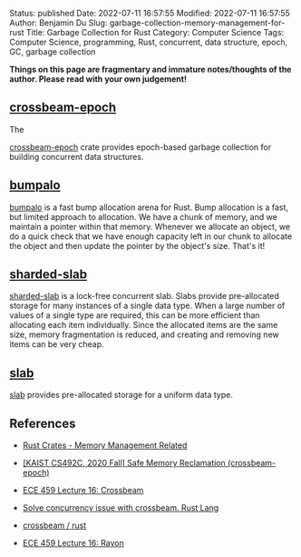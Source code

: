 Status: published
Date: 2022-07-11 16:57:55
Modified: 2022-07-11 16:57:55
Author: Benjamin Du
Slug: garbage-collection-memory-management-for-rust
Title: Garbage Collection for Rust
Category: Computer Science
Tags: Computer Science, programming, Rust, concurrent, data structure, epoch, GC, garbage collection

**Things on this page are fragmentary and immature notes/thoughts of the author. Please read with your own judgement!**


## [crossbeam-epoch](https://crates.io/crates/crossbeam-epoch)
The 

[crossbeam-epoch](https://crates.io/crates/crossbeam-epoch)
crate 
provides epoch-based garbage collection for building concurrent data structures.

## [bumpalo](https://crates.io/crates/bumpalo)
[bumpalo](https://crates.io/crates/bumpalo)
is a fast bump allocation arena for Rust.
Bump allocation is a fast, but limited approach to allocation. We have a chunk of memory, and we maintain a pointer within that memory. Whenever we allocate an object, we do a quick check that we have enough capacity left in our chunk to allocate the object and then update the pointer by the object's size. That's it!

## [sharded-slab](https://crates.io/crates/sharded-slab)
[sharded-slab](https://crates.io/crates/sharded-slab)
is a lock-free concurrent slab.
Slabs provide pre-allocated storage for many instances of a single data type. When a large number of values of a single type are required, this can be more efficient than allocating each item individually. Since the allocated items are the same size, memory fragmentation is reduced, and creating and removing new items can be very cheap.

## [slab](https://crates.io/crates/slab)
[slab](https://crates.io/crates/slab)
provides pre-allocated storage for a uniform data type.


## References 

- [Rust Crates - Memory Management Related](https://crates.io/categories/memory-management?sort=downloads)

- [[KAIST CS492C, 2020 Fall] Safe Memory Reclamation (crossbeam-epoch)](https://www.youtube.com/watch?v=rL9Z8eQEgek)

- [ECE 459 Lecture 16: Crossbeam](https://www.youtube.com/watch?v=6BYKw0Y758Q)

- [Solve concurrency issue with crossbeam. Rust Lang](https://www.youtube.com/watch?v=FJl0mQ_gNE4)

- [crossbeam / rust](https://www.youtube.com/watch?v=uVIdqs_OHAs)

- [ECE 459 Lecture 16: Rayon](https://www.youtube.com/watch?v=L0dEE2IqbD8)



